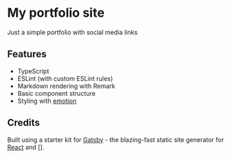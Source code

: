 # My portfolio site

Just a simple portfolio with social media links

## Features

- TypeScript
- ESLint (with custom ESLint rules)
- Markdown rendering with Remark
- Basic component structure
- Styling with [emotion](https://emotion.sh/)

## Credits

Built using a starter kit for [Gatsby](https://www.gatsbyjs.org/) - the blazing-fast static site generator for [React](https://facebook.github.io/react/) and [].
